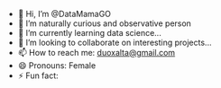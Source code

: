 - 👋 Hi, I’m @DataMamaGO
- 👀 I’m naturally curious and observative  person
- 🌱 I’m currently learning data science...
- 💞️ I’m looking to collaborate on interesting projects...
- 📫 How to reach me:  duoxalta@gmail.com
- 😄 Pronouns: Female
- ⚡ Fun fact: 

<!---
DataMamaGO/DataMamaGO is a ✨ special ✨ repository because its `README.md` (this file) appears on your GitHub profile.
You can click the Preview link to take a look at your changes.
--->
